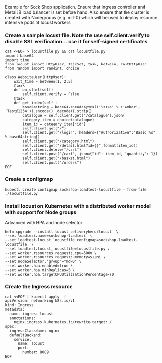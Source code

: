 Example for Sock Shop application. Ensure that Ingress controller and MetalLB load balancer is set before hand. Also ensure that the cluster is created with Nodegroups (e.g. md-0) which will be used to deploy resource intensive pods of locust workers

### Create a sample locust file. Note the use self.client.verify to disable SSL verification... use it for self-signed certificates
```
cat <<EOF > locustfile.py && cat locustfile.py
import base64
import time
from locust import HttpUser, TaskSet, task, between, FastHttpUser
from random import randint, choice

class WebsiteUser(HttpUser):
    wait_time = between(1, 2.5)
    @task
    def on_start(self):
        self.client.verify = False
    @task
    def get_index(self):
        base64string = base64.encodebytes(('%s:%s' % ('ambar', 'Test@1234')).encode()).decode().strip()
        catalogue = self.client.get("/catalogue").json()
        category_item = choice(catalogue)
        item_id = category_item["id"]
        self.client.get("/")
        self.client.get("/login", headers={"Authorization":"Basic %s" % base64string})
        self.client.get("/category.html")
        self.client.get("/detail.html?id={}".format(item_id))
        self.client.delete("/cart")
        self.client.post("/cart", json={"id": item_id, "quantity": 1})
        self.client.get("/basket.html")
        self.client.post("/orders")
EOF
```

### Create a configmap 
```
kubectl create configmap sockshop-loadtest-locustfile --from-file ./locustfile.py
```

### Install locust on Kubernetes with a distributed worker model with support for Node groups
Advanced with HPA and node selector
```
helm upgrade --install locust deliveryhero/locust  \
--set loadtest.name=sockshop-loadtest  \
--set loadtest.locust_locustfile_configmap=sockshop-loadtest-locustfile  \
--set loadtest.locust_locustfile=locustfile.py \
--set worker.resources.requests.cpu=500m \
--set worker.resources.requests.memory=512Mi \
--set nodeSelector."group"="md-0" \
--set worker.hpa.enabled=true \
--set worker.hpa.minReplicas=5 \
--set worker.hpa.targetCPUUtilizationPercentage=70
```
### Create the Ingress resource
```
cat <<EOF | kubectl apply -f -
apiVersion: networking.k8s.io/v1
kind: Ingress
metadata:
  name: ingress-locust
  annotations:
    nginx.ingress.kubernetes.io/rewrite-target: /
spec:
  ingressClassName: nginx
  defaultBackend:
    service:
      name: locust
      port:
        number: 8089
EOF
```
